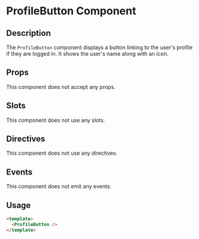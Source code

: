 # ProfileButton Component

## Description

The `ProfileButton` component displays a button linking to the user's
profile if they are logged in. It shows the user's name
along with an icon.

## Props

This component does not accept any props.

## Slots

This component does not use any slots.

## Directives

This component does not use any directives.

## Events

This component does not emit any events.

## Usage

```html
<template>
  <ProfileButton />
</template>
```
